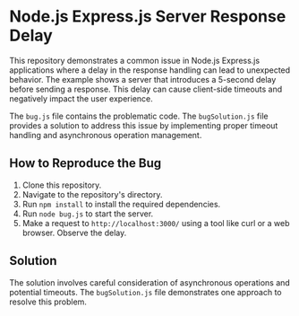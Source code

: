 # Node.js Express.js Server Response Delay

This repository demonstrates a common issue in Node.js Express.js applications where a delay in the response handling can lead to unexpected behavior.  The example shows a server that introduces a 5-second delay before sending a response. This delay can cause client-side timeouts and negatively impact the user experience.

The `bug.js` file contains the problematic code. The `bugSolution.js` file provides a solution to address this issue by implementing proper timeout handling and asynchronous operation management.

## How to Reproduce the Bug

1. Clone this repository.
2. Navigate to the repository's directory.
3. Run `npm install` to install the required dependencies.
4. Run `node bug.js` to start the server.
5. Make a request to `http://localhost:3000/` using a tool like curl or a web browser. Observe the delay.

## Solution

The solution involves careful consideration of asynchronous operations and potential timeouts. The `bugSolution.js` file demonstrates one approach to resolve this problem.
